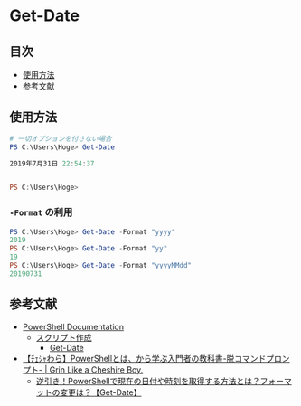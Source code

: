# Get-Date #

## 目次 ##

* [使用方法](#使用方法)
* [参考文献](#参考文献)

## 使用方法 ##

```PowerShell
# 一切オプションを付さない場合
PS C:\Users\Hoge> Get-Date

2019年7月31日 22:54:37


PS C:\Users\Hoge>
```

### `-Format` の利用 ###

```PowerShell
PS C:\Users\Hoge> Get-Date -Format "yyyy"
2019
PS C:\Users\Hoge> Get-Date -Format "yy"
19
PS C:\Users\Hoge> Get-Date -Format "yyyyMMdd"
20190731
```

## 参考文献 ##

* [PowerShell Documentation](https://docs.microsoft.com/ja-jp/powershell/?view=powershell-6)
  * [スクリプト作成](https://docs.microsoft.com/ja-jp/powershell/scripting/overview?view=powershell-6)
    * [Get-Date](https://docs.microsoft.com/ja-jp/powershell/module/Microsoft.PowerShell.Utility/Get-Date?view=powershell-6)
* [【ﾁｪｼｬわら】PowerShellとは、から学ぶ入門者の教科書-脱コマンドプロンプト- | Grin Like a Cheshire Boy.](https://cheshire-wara.com/)
  * [逆引き！PowerShellで現在の日付や時刻を取得する方法とは？フォーマットの変更は？【Get-Date】](https://cheshire-wara.com/powershell/ps-cmdlets/system-service/get-date/)

<!-- EOF -->
